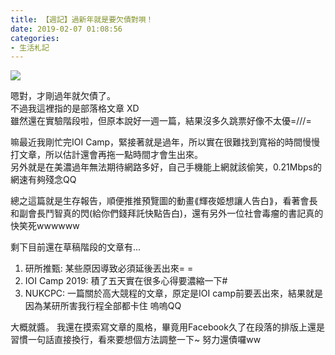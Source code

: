 ```yaml
---
title: 【週記】過新年就是要欠債對唄！
date: 2019-02-07 01:08:56
categories: 
- 生活札記
---
```


![](https://imgur.com/DbAEQEE.jpg)

嗯對，才剛過年就欠債了。  
不過我這裡指的是部落格文章 XD  
雖然還在實驗階段啦，但原本說好一週一篇，結果沒多久跳票好像不太優=///=

<!--more-->

嘛最近我剛忙完IOI Camp，緊接著就是過年，所以實在很難找到寬裕的時間慢慢打文章，所以估計還會再拖一點時間才會生出來。  
另外就是在美濃過年無法期待網路多好，自己手機能上網就該偷笑，0.21Mbps的網速有夠殘念QQ  

總之這篇就是生存報告，順便推推預覽圖的動畫⟪輝夜姬想讓人告白⟫，看著會長和副會長鬥智真的閃(給你們錢拜託快點告白)，還有另外一位社會毒瘤的書記真的快笑死wwwwww

剩下目前還在草稿階段的文章有...  
1. 研所推甄: 某些原因導致必須延後丟出來= =  
2. IOI Camp 2019: 積了五天實在很多心得要濃縮一下#  
3. NUKCPC: 一篇關於高大競程的文章，原定是IOI camp前要丟出來，結果就是因為某研所害我行程全部都卡住 嗚嗚QQ  


大概就醬。
我還在摸索寫文章的風格，畢竟用Facebook久了在段落的排版上還是習慣一句話直接換行，看來要想個方法調整一下~ 努力還債囉ww

